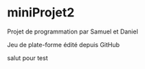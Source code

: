 miniProjet2
===========

Projet de programmation par Samuel et Daniel

Jeu de plate-forme édité depuis GitHub

salut pour test